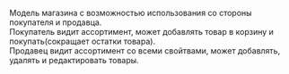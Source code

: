 Модель магазина с возможностью использования со стороны покупателя и продавца.  
Покупатель видит ассортимент, может добавлять товар в корзину и покупать(сокращает остатки товара).  
Продавец видит ассортимент со всеми свойтвами, может добавлять, удалять и редактировать товары.
